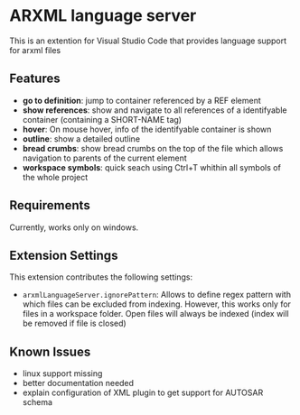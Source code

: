 # ARXML language server

This is an extention for Visual Studio Code that provides language support for arxml files

## Features

- **go to definition**: jump to container referenced by a REF element
- **show references**: show and navigate to all references of a identifyable container (containing a SHORT-NAME tag)
- **hover**: On mouse hover, info of the identifyable container is shown
- **outline**: show a detailed outline
- **bread crumbs**: show bread crumbs on the top of the file which allows navigation to parents of the current element
- **workspace symbols**: quick seach using Ctrl+T whithin all symbols of the whole project

## Requirements

Currently, works only on windows.

## Extension Settings

This extension contributes the following settings:

- `arxmlLanguageServer.ignorePattern`: Allows to define regex pattern with which files can be excluded from indexing. However, this works only for files in a workspace folder. Open files will always be indexed (index will be removed if file is closed)

## Known Issues

- linux support missing
- better documentation needed
- explain configuration of XML plugin to get support for AUTOSAR schema
